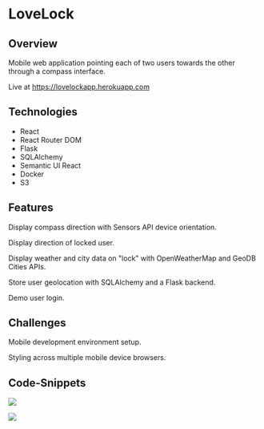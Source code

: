 # LoveLock

## Overview
Mobile web application pointing each of two users towards the other through a compass interface.

Live at https://lovelockapp.herokuapp.com

## Technologies
- React
- React Router DOM
- Flask
- SQLAlchemy
- Semantic UI React
- Docker
- S3

## Features

Display compass direction with Sensors API device orientation.

Display direction of locked user.

Display weather and city data on "lock" with OpenWeatherMap and GeoDB Cities APIs.

Store user geolocation with SQLAlchemy and a Flask backend.

Demo user login.

## Challenges

Mobile development environment setup.

Styling across multiple mobile device browsers.

## Code-Snippets

![](https://github.com/rcreadii/lovelock/blob/main/documentation/create%20a%20lock.png)

![](https://github.com/rcreadii/lovelock/blob/main/documentation/pull%20compass%20data.png)

